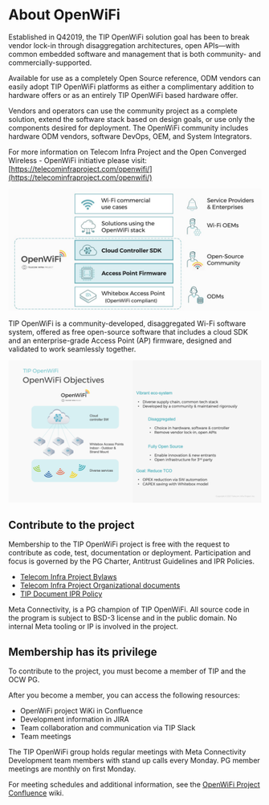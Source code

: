 # About OpenWiFi

Established in Q42019, the TIP OpenWiFi solution goal has been to break vendor lock-in through disaggregation architectures, open APIs—with common embedded software and management that is both community- and commercially-supported.

Available for use as a completely Open Source reference, ODM vendors can easily adopt TIP OpenWiFi platforms as either a complimentary addition to hardware offers or as an entirely TIP OpenWiFi based hardware offer.

Vendors and operators can use the community project as a complete solution, extend the software stack based on design goals, or use only the components desired for deployment. The OpenWiFi community includes hardware ODM vendors, software DevOps, OEM, and System Integrators.

For more information on Telecom Infra Project and the Open Converged Wireless - OpenWiFi initiative please visit: [https://telecominfraproject.com/openwifi/](https://telecominfraproject.com/openwifi/)

![](../about-openwifi/media/image1.jpeg)

TIP OpenWiFi is a community-developed, disaggregated Wi-Fi software system, offered as free open-source software that includes a cloud SDK and an enterprise-grade Access Point (AP) firmware, designed and validated to work seamlessly together.

![](../about-openwifi/media/image2.png)

## Contribute to the project

Membership to the TIP OpenWiFi project is free with the request to contribute as code, test, documentation or deployment. Participation and focus is governed by the PG Charter, Antitrust Guidelines and IPR Policies.

* [Telecom Infra Project Bylaws](https://cdn.brandfolder.io/D8DI15S7/as/q7rnyo-fv487k-d2tvpc/Bylaws)
* [Telecom Infra Project Organizational documents](https://telecominfraproject.com/organizational-documents/)
* [TIP Document IPR Policy](https://cdn.brandfolder.io/D8DI15S7/as/q7rnyo-fv487k-7qoext/Document\_IPR\_Policy\_-\_Telecom\_Infra\_Project.pdf)

Meta Connectivity, is a PG champion of TIP OpenWiFi. All source code in the program is subject to BSD-3 license and in the public domain. No internal Meta tooling or IP is involved in the project.

## Membership has its privilege

To contribute to the project, you must become a member of TIP and the OCW PG.

After you become a member, you can access the following resources:

* OpenWiFi project WiKi in Confluence
* Development information in JIRA
* Team collaboration and communication via TIP Slack
* Team meetings

The TIP OpenWiFi group holds regular meetings with Meta Connectivity Development team members with stand up calls every Monday. PG member meetings are monthly on first Monday.&#x20;

For meeting schedules and additional information, see the [OpenWiFi Project Confluence](https://telecominfraproject.atlassian.net/wiki/spaces/WIFI/overview%3E) wiki.
